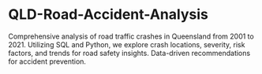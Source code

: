 # QLD-Road-Accident-Analysis
Comprehensive analysis of road traffic crashes in Queensland from 2001 to 2021. Utilizing SQL and Python, we explore crash locations, severity, risk factors, and trends for road safety insights. Data-driven recommendations for accident prevention.
